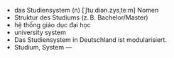 - das Studiensystem (n)	[ˈʃtuːdiən.zysˌteːm]	Nomen
- Struktur des Studiums (z. B. Bachelor/Master)
- hệ thống giáo dục đại học
- university system
- Das Studiensystem in Deutschland ist modularisiert.
- Studium, System	—